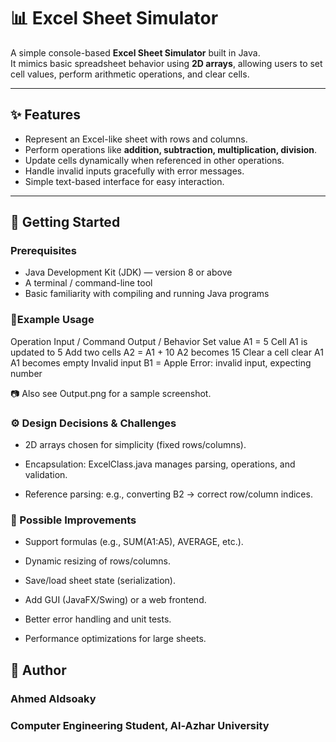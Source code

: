# 📊 Excel Sheet Simulator

A simple console-based **Excel Sheet Simulator** built in Java.  
It mimics basic spreadsheet behavior using **2D arrays**, allowing users to set cell values, perform arithmetic operations, and clear cells.  

---

## ✨ Features
- Represent an Excel-like sheet with rows and columns.
- Perform operations like **addition, subtraction, multiplication, division**.
- Update cells dynamically when referenced in other operations.
- Handle invalid inputs gracefully with error messages.
- Simple text-based interface for easy interaction.

---

## 🚀 Getting Started

### Prerequisites
- Java Development Kit (JDK) — version 8 or above
- A terminal / command-line tool
- Basic familiarity with compiling and running Java programs


### 🧪Example Usage
Operation	Input / Command	Output / Behavior
Set value	A1 = 5	Cell A1 is updated to 5
Add two cells	A2 = A1 + 10	A2 becomes 15
Clear a cell	clear A1	A1 becomes empty
Invalid input	B1 = Apple	Error: invalid input, expecting number

📷 Also see Output.png for a sample screenshot.

### ⚙️ Design Decisions & Challenges
- 2D arrays chosen for simplicity (fixed rows/columns).

- Encapsulation: ExcelClass.java manages parsing, operations, and validation.

- Reference parsing: e.g., converting B2 → correct row/column indices.

### 🧩 Possible Improvements
- Support formulas (e.g., SUM(A1:A5), AVERAGE, etc.).

- Dynamic resizing of rows/columns.

- Save/load sheet state (serialization).

- Add GUI (JavaFX/Swing) or a web frontend.

- Better error handling and unit tests.

- Performance optimizations for large sheets.

## 👤 Author
### Ahmed Aldsoaky
### Computer Engineering Student, Al-Azhar University
